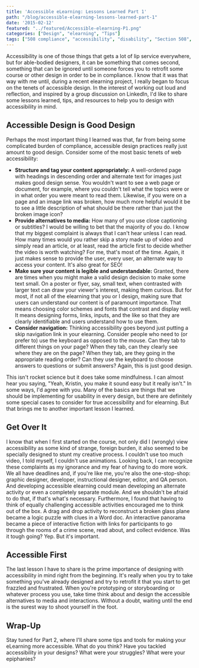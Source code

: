 ```yaml
---
title: 'Accessible eLearning: Lessons Learned Part 1'
path: "/blog/accessible-elearning-lessons-learned-part-1"
date: '2015-02-12'
featured: "../featured/Accessible-elearning-P1.png"
categories: ["Design", "elearning", "Tips"]
tags: ["508 compliance", "accessibility", "disability", "Section 508", "usability"]
---
```


Accessibility is one of those things that gets a lot of lip service everywhere, but for able-bodied designers, it can be something that comes second, something that can be ignored until someone forces you to retrofit some course or other design in order to be in compliance. I know that it was that way with me until, during a recent elearning project, I really began to focus on the tenets of accessible design. In the interest of working out loud and reflection, and inspired by a group discussion on LinkedIn, I'd like to share some lessons learned, tips, and resources to help you to design with accessibility in mind.

## Accessible Design is Good Design

Perhaps the most important thing I learned was that, far from being some complicated burden of compliance, accessible design practices really just amount to good design. Consider some of the most basic tenets of web accessibility:

*   **Structure and tag your content appropriately:** A well-ordered page with headings in descending order and alternate text for images just makes good design sense. You wouldn't want to see a web page or document, for example, where you couldn't tell what the topics were or in what order you were meant to read them. Likewise, if you were on a page and an image link was broken, how much more helpful would it be to see a little description of what should be there rather than just the broken image icon?
*   **Provide alternatives to media:** How many of you use close captioning or subtitles? I would be willing to bet that the majority of you do. I know that my biggest complaint is always that I can't hear unless I can read. How many times would you rather skip a story made up of video and simply read an article, or at least, read the article first to decide whether the video is worth watching? For me, that's most of the time. Again, it just makes sense to provide the user, every user, an alternate way to access your content. It's also great for SEO!
*   **Make sure your content is legible and understandable:** Granted, there are times when you might make a valid design decision to make some text small. On a poster or flyer, say, small text, when contrasted with larger text can draw your viewer's interest, making them curious. But for most, if not all of the elearning that you or I design, making sure that users can understand our content is of paramount importance. That means choosing color schemes and fonts that contrast and display well. It means designing forms, links, inputs, and the like so that they are clearly identifiable and users understand how to use them.
*   **Consider navigation:** Thinking accessibility goes beyond just putting a skip navigation link in your elearning. Consider people who need to (or prefer to) use the keyboard as opposed to the mouse. Can they tab to different things on your page? When they tab, can they clearly see where they are on the page? When they tab, are they going in the appropriate reading order? Can they use the keyboard to choose answers to questions or submit answers? Again, this is just good design.

This isn't rocket science but it does take some mindfulness. I can almost hear you saying, "Yeah, Kristin, you make it sound easy but it really isn't." In some ways, I'd agree with you. Many of the basics are things that we should be implementing for usability in every design, but there are definitely some special cases to consider for true accessibility and for elearning. But that brings me to another important lesson I learned.

## Get Over It

I know that when I first started on the course, not only did I (wrongly) view accessibility as some kind of strange, foreign burden, it also seemed to be specially designed to stunt my creative process. I couldn't use too much video, I told myself, I couldn't use animations. Looking back, I can recognize these complaints as my ignorance and my fear of having to do more work. We all have deadlines and, if you're like me, you're also the one-stop-shop: graphic designer, developer, instructional designer, editor, and QA person. And developing accessible elearning could mean developing an alternate activity or even a completely separate module. And we shouldn't be afraid to do that, if that's what's necessary. Furthermore, I found that having to think of equally challenging accessible activities encouraged me to think out of the box. A drag and drop activity to reconstruct a broken glass plane became a logic puzzle with clues in a Word doc. An interactive panorama became a piece of interactive fiction with links for participants to go through the rooms of a crime scene, read about, and collect evidence. Was it tough going? Yep. But it's important.

## Accessible First

The last lesson I have to share is the prime importance of designing with accessibility in mind right from the beginning. It's really when you try to take something you've already designed and try to retrofit it that you start to get frazzled and frustrated. When you're prototyping or storyboarding or whatever process you use, take time think about and design the accessible alternatives to media and interactions. Without a doubt, waiting until the end is the surest way to shoot yourself in the foot.

## Wrap-Up

Stay tuned for Part 2, where I'll share some tips and tools for making your eLearning more accessible. What do you think? Have you tackled accessibility in your designs? What were your struggles? What were your epiphanies?
